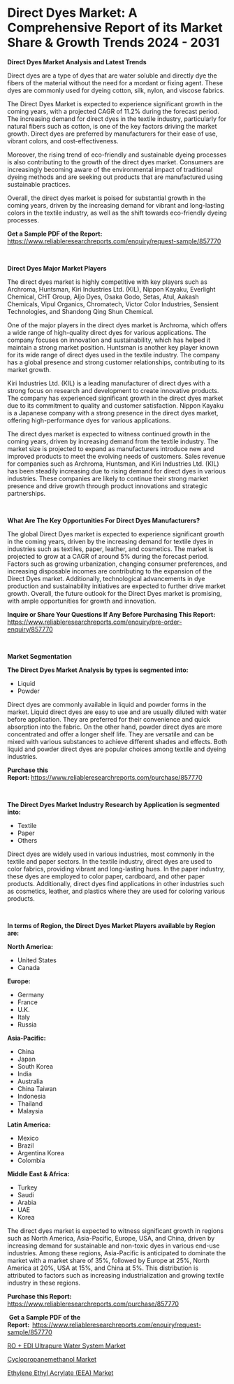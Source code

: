 <p><h1>Direct Dyes Market: A Comprehensive Report of its Market Share & Growth Trends 2024 - 2031</h1></p><p><strong>Direct Dyes Market Analysis and Latest Trends</strong></p>
<p><p>Direct dyes are a type of dyes that are water soluble and directly dye the fibers of the material without the need for a mordant or fixing agent. These dyes are commonly used for dyeing cotton, silk, nylon, and viscose fabrics.</p><p>The Direct Dyes Market is expected to experience significant growth in the coming years, with a projected CAGR of 11.2% during the forecast period. The increasing demand for direct dyes in the textile industry, particularly for natural fibers such as cotton, is one of the key factors driving the market growth. Direct dyes are preferred by manufacturers for their ease of use, vibrant colors, and cost-effectiveness.</p><p>Moreover, the rising trend of eco-friendly and sustainable dyeing processes is also contributing to the growth of the direct dyes market. Consumers are increasingly becoming aware of the environmental impact of traditional dyeing methods and are seeking out products that are manufactured using sustainable practices.</p><p>Overall, the direct dyes market is poised for substantial growth in the coming years, driven by the increasing demand for vibrant and long-lasting colors in the textile industry, as well as the shift towards eco-friendly dyeing processes.</p></p>
<p><strong>Get a Sample PDF of the Report:&nbsp;</strong> <a href="https://www.reliableresearchreports.com/enquiry/request-sample/857770">https://www.reliableresearchreports.com/enquiry/request-sample/857770</a></p>
<p>&nbsp;</p>
<p><strong>Direct Dyes Major Market Players</strong></p>
<p><p>The direct dyes market is highly competitive with key players such as Archroma, Huntsman, Kiri Industries Ltd. (KIL), Nippon Kayaku, Everlight Chemical, CHT Group, Aljo Dyes, Osaka Godo, Setas, Atul, Aakash Chemicals, Vipul Organics, Chromatech, Victor Color Industries, Sensient Technologies, and Shandong Qing Shun Chemical. </p><p>One of the major players in the direct dyes market is Archroma, which offers a wide range of high-quality direct dyes for various applications. The company focuses on innovation and sustainability, which has helped it maintain a strong market position. Huntsman is another key player known for its wide range of direct dyes used in the textile industry. The company has a global presence and strong customer relationships, contributing to its market growth.</p><p>Kiri Industries Ltd. (KIL) is a leading manufacturer of direct dyes with a strong focus on research and development to create innovative products. The company has experienced significant growth in the direct dyes market due to its commitment to quality and customer satisfaction. Nippon Kayaku is a Japanese company with a strong presence in the direct dyes market, offering high-performance dyes for various applications.</p><p>The direct dyes market is expected to witness continued growth in the coming years, driven by increasing demand from the textile industry. The market size is projected to expand as manufacturers introduce new and improved products to meet the evolving needs of customers. Sales revenue for companies such as Archroma, Huntsman, and Kiri Industries Ltd. (KIL) has been steadily increasing due to rising demand for direct dyes in various industries. These companies are likely to continue their strong market presence and drive growth through product innovations and strategic partnerships.</p></p>
<p>&nbsp;</p>
<p><strong>What Are The Key Opportunities For Direct Dyes Manufacturers?</strong></p>
<p><p>The global Direct Dyes market is expected to experience significant growth in the coming years, driven by the increasing demand for textile dyes in industries such as textiles, paper, leather, and cosmetics. The market is projected to grow at a CAGR of around 5% during the forecast period. Factors such as growing urbanization, changing consumer preferences, and increasing disposable incomes are contributing to the expansion of the Direct Dyes market. Additionally, technological advancements in dye production and sustainability initiatives are expected to further drive market growth. Overall, the future outlook for the Direct Dyes market is promising, with ample opportunities for growth and innovation.</p></p>
<p><strong>Inquire or Share Your Questions If Any Before Purchasing This Report:</strong> <a href="https://www.reliableresearchreports.com/enquiry/pre-order-enquiry/857770">https://www.reliableresearchreports.com/enquiry/pre-order-enquiry/857770</a></p>
<p>&nbsp;</p>
<p><strong>Market Segmentation</strong></p>
<p><strong>The Direct Dyes Market Analysis by types is segmented into:</strong></p>
<p><ul><li>Liquid</li><li>Powder</li></ul></p>
<p><p>Direct dyes are commonly available in liquid and powder forms in the market. Liquid direct dyes are easy to use and are usually diluted with water before application. They are preferred for their convenience and quick absorption into the fabric. On the other hand, powder direct dyes are more concentrated and offer a longer shelf life. They are versatile and can be mixed with various substances to achieve different shades and effects. Both liquid and powder direct dyes are popular choices among textile and dyeing industries.</p></p>
<p><strong>Purchase this Report:&nbsp;</strong><a href="https://www.reliableresearchreports.com/purchase/857770">https://www.reliableresearchreports.com/purchase/857770</a></p>
<p>&nbsp;</p>
<p><strong>The Direct Dyes Market Industry Research by Application is segmented into:</strong></p>
<p><ul><li>Textile</li><li>Paper</li><li>Others</li></ul></p>
<p><p>Direct dyes are widely used in various industries, most commonly in the textile and paper sectors. In the textile industry, direct dyes are used to color fabrics, providing vibrant and long-lasting hues. In the paper industry, these dyes are employed to color paper, cardboard, and other paper products. Additionally, direct dyes find applications in other industries such as cosmetics, leather, and plastics where they are used for coloring various products.</p></p>
<p>&nbsp;</p>
<p><strong>In terms of Region, the Direct Dyes Market Players available by Region are:</strong></p>
<p>
    <p> <strong> North America: </strong>
        <ul>
            <li>United States</li>
            <li>Canada</li>
        </ul>
        </p> 
    <p> <strong> Europe: </strong>
        <ul>
            <li>Germany</li>
            <li>France</li>
            <li>U.K.</li>
            <li>Italy</li>
            <li>Russia</li>
        </ul>
        </p> 
    <p> <strong> Asia-Pacific: </strong>
        <ul>
            <li>China</li>
            <li>Japan</li>
            <li>South Korea</li>
            <li>India</li>
            <li>Australia</li>
            <li>China Taiwan</li>
            <li>Indonesia</li>
            <li>Thailand</li>
            <li>Malaysia</li>
        </ul>
        </p> 
    <p> <strong> Latin America: </strong>
        <ul>
            <li>Mexico</li>
            <li>Brazil</li>
            <li>Argentina Korea</li>
            <li>Colombia</li>
        </ul>
        </p> 
    <p> <strong> Middle East & Africa: </strong>
        <ul>
            <li>Turkey</li>
            <li>Saudi</li>
            <li>Arabia</li>
            <li>UAE</li>
            <li>Korea</li>
        </ul>
    </p>
    </p>
<p><p>The direct dyes market is expected to witness significant growth in regions such as North America, Asia-Pacific, Europe, USA, and China, driven by increasing demand for sustainable and non-toxic dyes in various end-use industries. Among these regions, Asia-Pacific is anticipated to dominate the market with a market share of 35%, followed by Europe at 25%, North America at 20%, USA at 15%, and China at 5%. This distribution is attributed to factors such as increasing industrialization and growing textile industry in these regions.</p></p>
<p><strong>Purchase this Report: </strong><a href="https://www.reliableresearchreports.com/purchase/857770">https://www.reliableresearchreports.com/purchase/857770</a></p>
<p>&nbsp;<strong>Get a Sample PDF of the Report:&nbsp;&nbsp;</strong><a href="https://www.reliableresearchreports.com/enquiry/request-sample/857770">https://www.reliableresearchreports.com/enquiry/request-sample/857770</a></p>
<p><strong></strong></p>
<p><p><a href="https://view.publitas.com/reportprime-1/ro-edi-ultrapure-water-system-market-size-share-trends-analysis-report-by-material-by-type-by-end-user-by-region-and-segment-forecasts-2023-2030/">RO + EDI Ultrapure Water System Market</a></p><p><a href="https://view.publitas.com/reportprime-1/cyclopropanemethanol-market-size-and-examines-its-market-scope-with-a-primary-focus-on-growth-opportunities-and-forecasted-trends-spanning-from-2023-to-2030/">Cyclopropanemethanol Market</a></p><p><a href="https://view.publitas.com/reportprime-1/ethylene-ethyl-acrylate-eea-market-research-report-unlocks-analysis-on-the-market-financial-status-market-size-and-market-revenue-upto-2030/">Ethylene Ethyl Acrylate (EEA) Market</a></p></p>